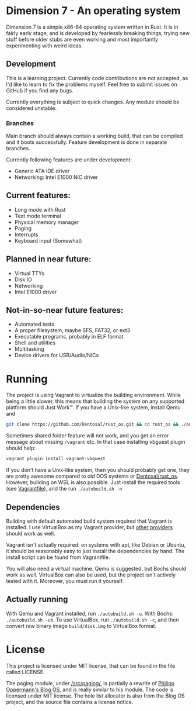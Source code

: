 # Dimension 7 - An operating system
Dimension 7 is a simple x86-64 operating system written in Rust. It is in fairly early stage, and is developed by fearlessly breaking things, trying new stuff before older stubs are even working and most importantly experimenting with weird ideas.

## Development

This is a learning project. Currently code contributions are not accepted, as I'd like to learn to fix the problems myself. Feel free to submit issues on GitHub if you find any bugs.

Currently everything is subject to quick changes. Any module should be considered unstable.

### Branches

Main branch should always contain a working build, that can be compiled and it boots successfully.
Feature development is done in separate branches.

Currently following features are under development:
* Generic ATA IDE driver
* Networking: Intel E1000 NIC driver


## Current features:
* Long mode with Rust
* Text mode terminal
* Physical memory manager
* Paging
* Interrupts
* Keyboard input (Somewhat)

## Planned in near future:
* Virtual TTYs
* Disk IO
* Networking
 * Intel E1000 driver

## Not-in-so-near future features:
* Automated tests
* A proper filesystem, maybe SFS, FAT32, or ext3
* Executable programs, probably in ELF format
* Shell and utilities
* Multitasking
* Device drivers for USB/Audio/NICs

# Running
The project is using Vagrant to virtualize the building environment. While being a little slower, this means that building the system on any supported platform should Just Work™. If you have a Unix-like system, install Qemu and

```bash
git clone https://github.com/Dentosal/rust_os.git && cd rust_os && ./autobuild.sh -u
```

Sometimes shared folder feature will not work, and you get an error message about missing `/vagrant` etc. In that case installing vbguest plugin should help:

```bash
vagrant plugin install vagrant-vbguest
```


If you don't have a Unix-like system, then you should probably get one, they are pretty awesome compared to old DOS systems or [Dentosal/rust_os](https://github.com/Dentosal/rust_os/). However, building on WSL is also possible. Just install the required tools (see [Vagrantfile](Vagrantfile)), and the run `./autobuild.sh -n`

## Dependencies

Building with default automated build system required that Vagrant is installed. I use VirtualBox as my Vagrant provider, but [other providers](https://www.vagrantup.com/docs/providers/) should work as well.

Vagrant isn't actually required: on systems with apt, like Debian or Ubuntu, it should be reasonably easy to just install the dependencies by hand. The install script can be found from Vagrantfile.

You will also need a virtual machine. Qemu is suggested, but Bochs should work as well. VirtualBox can also be used, but the project isn't actively tested with it. Moreover, you must run it yourself.

## Actually running

With Qemu and Vagrant installed, run `./autobuild.sh -u`. With Bochs: `./autobuild.sh -ub`. To use VirtualBox, run `./autobuild.sh -c`, and then convert raw binary image `build/disk.img` to VirtualBox format.

# License
This project is licensed under MIT license, that can be found in the file called LICENSE.

The paging module, under [/src/paging/](/src/paging/), is partially a rewrite of [Philipp Oppermann's Blog OS](https://github.com/phil-opp/blog_os), and is really similar to his module. The code is licensed under MIT license. The hole list allocator is also from the Blog OS project, and the source file contains a license notice.
